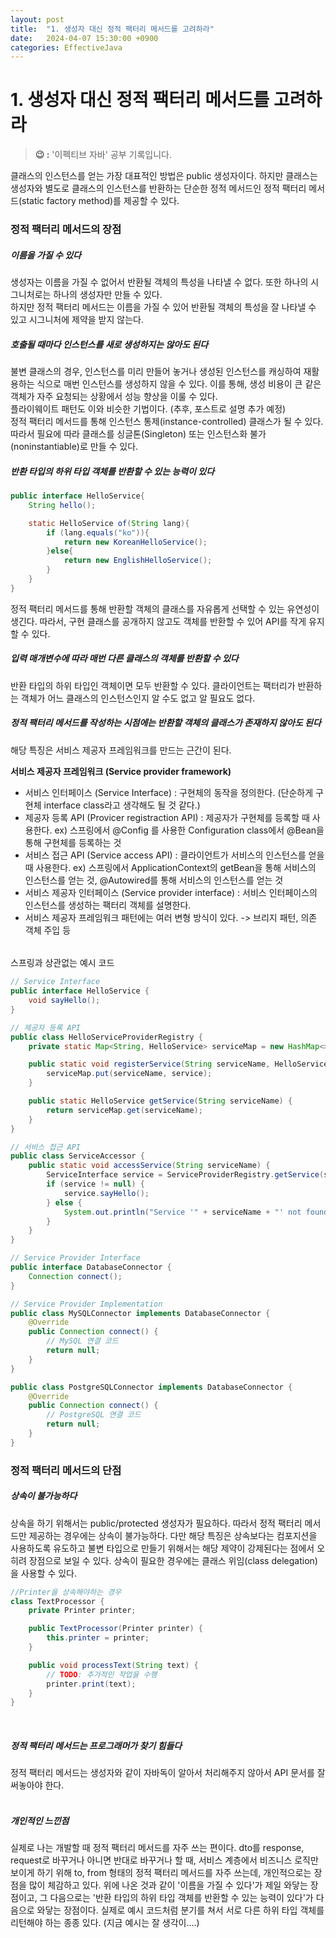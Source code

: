 ```yaml
---
layout: post
title:  "1. 생성자 대신 정적 팩터리 메서드를 고려하라"
date:   2024-04-07 15:30:00 +0900
categories: EffectiveJava
---
```


# 1. 생성자 대신 정적 팩터리 메서드를 고려하라

> **😉 :** '이펙티브 자바' 공부 기록입니다.

클래스의 인스턴스를 얻는 가장 대표적인 방법은 public 생성자이다. 하지만 클래스는 생성자와 별도로 클래스의 인스턴스를 반환하는 단순한 정적 메서드인 정적 팩터리 메서드(static factory method)를 제공할 수 있다.

<h3> 정적 팩터리 메서드의 장점 </h3>
<h5> 이름을 가질 수 있다 </h5>

생성자는 이름을 가질 수 없어서 반환될 객체의 특성을 나타낼 수 없다. 또한 하나의 시그니처로는 하나의 생성자만 만들 수 있다.  
하지만 정적 팩터리 메서드는 이름을 가질 수 있어 반환될 객체의 특성을 잘 나타낼 수 있고 시그니처에 제약을 받지 않는다.
<br>
<h5> 호출될 때마다 인스턴스를 새로 생성하지는 않아도 된다 </h5>

불변 클래스의 경우, 인스턴스를 미리 만들어 놓거나 생성된 인스턴스를 캐싱하여 재활용하는 식으로 매번 인스턴스를 생성하지 않을 수 있다. 이를 통해, 생성 비용이 큰 같은 객체가 자주 요청되는 상황에서 성능 향상을 이룰 수 있다.  
플라이웨이트 패턴도 이와 비슷한 기법이다. (추후, 포스트로 설명 추가 예정)<br>
정적 팩터리 메서드를 통해 인스턴스 통제(instance-controlled) 클래스가 될 수 있다.  
따라서 필요에 따라 클래스를 싱글톤(Singleton) 또는 인스턴스화 불가(noninstantiable)로 만들 수 있다.
<br>
<h5> 반환 타입의 하위 타입 객체를 반환할 수 있는 능력이 있다 </h5>

```java
public interface HelloService{
    String hello();

    static HelloService of(String lang){
        if (lang.equals("ko")){
            return new KoreanHelloService();
        }else{
            return new EnglishHelloService();
        }
    }
}
```

정적 팩터리 메서드를 통해 반환할 객체의 클래스를 자유롭게 선택할 수 있는 유연성이 생긴다. 따라서, 구현 클래스를 공개하지 않고도 객체를 반환할 수 있어 API를 작게 유지할 수 있다.
<br>
<h5> 입력 매개변수에 따라 매번 다른 클래스의 객체를 반환할 수 있다 </h5>
반환 타입의 하위 타입인 객체이면 모두 반환할 수 있다. 클라이언트는 팩터리가 반환하는 객체가 어느 클래스의 인스턴스인지 알 수도 없고 알 필요도 없다.
<br>
<h5> 정적 팩터리 메서드를 작성하는 시점에는 반환할 객체의 클래스가 존재하지 않아도 된다 </h5>

해당 특징은 서비스 제공자 프레임워크를 만드는 근간이 된다.
<br>

**서비스 제공자 프레임워크 (Service provider framework)**
- 서비스 인터페이스 (Service Interface)
: 구현체의 동작을 정의한다. (단순하게 구현체 interface class라고 생각해도 될 것 같다.)
- 제공자 등록 API (Provicer registraction API)
: 제공자가 구현체를 등록할 때 사용한다.
ex) 스프링에서 @Config 를 사용한 Configuration class에서 @Bean을 통해 구현체를 등록하는 것
- 서비스 접근 API (Service access API)
: 클라이언트가 서비스의 인스턴스를 얻을 때 사용한다.
ex) 스프링에서 ApplicationContext의 getBean을 통해 서비스의 인스턴스를 얻는 것, @Autowired를 통해 서비스의 인스턴스를 얻는 것
- 서비스 제공자 인터페이스 (Service provider interface)
: 서비스 인터페이스의 인스턴스를 생성하는 팩터리 객체를 설명한다.
- 서비스 제공자 프레임워크 패턴에는 여러 변형 방식이 있다.
-> 브리지 패턴, 의존 객체 주입 등
<h6></h6>
스프링과 상관없는 예시 코드<br>

```java
// Service Interface
public interface HelloService {
    void sayHello();
}

// 제공자 등록 API
public class HelloServiceProviderRegistry {
    private static Map<String, HelloService> serviceMap = new HashMap<>();

    public static void registerService(String serviceName, HelloService service) {
        serviceMap.put(serviceName, service);
    }

    public static HelloService getService(String serviceName) {
        return serviceMap.get(serviceName);
    }
}

// 서비스 접근 API
public class ServiceAccessor {
    public static void accessService(String serviceName) {
        ServiceInterface service = ServiceProviderRegistry.getService(serviceName);
        if (service != null) {
            service.sayHello();
        } else {
            System.out.println("Service '" + serviceName + "' not found.");
        }
    }
}

// Service Provider Interface
public interface DatabaseConnector {
    Connection connect();
}

// Service Provider Implementation
public class MySQLConnector implements DatabaseConnector {
    @Override
    public Connection connect() {
        // MySQL 연결 코드
        return null;
    }
}

public class PostgreSQLConnector implements DatabaseConnector {
    @Override
    public Connection connect() {
        // PostgreSQL 연결 코드
        return null;
    }
}
```

<h3> 정적 팩터리 메서드의 단점 </h3>
<h5> 상속이 불가능하다 </h5>
상속을 하기 위해서는 public/protected 생성자가 필요하다. 따라서 정적 팩터리 메서드만 제공하는 경우에는 상속이 불가능하다. 다만 해당 특징은 상속보다는 컴포지션을 사용하도록 유도하고 불변 타입으로 만들기 위해서는 해당 제약이 강제된다는 점에서 오히려 장점으로 보일 수 있다.  
상속이 필요한 경우에는 클래스 위임(class delegation)을 사용할 수 있다.

```java
//Printer을 상속해야하는 경우
class TextProcessor {
    private Printer printer;

    public TextProcessor(Printer printer) {
        this.printer = printer;
    }

    public void processText(String text) {
        // TODO: 추가적인 작업을 수행
        printer.print(text);
    }
}
```

<br>
<h5>정적 팩터리 메서드는 프로그래머가 찾기 힘들다</h5>
정적 팩터리 메서드는 생성자와 같이 자바독이 알아서 처리해주지 않아서 API 문서를 잘 써놓아야 한다.


<br>
<br>
<h5>개인적인 느낀점</h5>
실제로 나는 개발할 때 정적 팩터리 메서드를 자주 쓰는 편이다. dto를 response, request로 바꾸거나 아니면 반대로 바꾸거나 할 때, 서비스 계층에서 비즈니스 로직만 보이게 하기 위해 to, from 형태의 정적 팩터리 메서드를 자주 쓰는데, 개인적으로는 장점을 많이 체감하고 있다.
위에 나온 것과 같이 '이름을 가질 수 있다'가 제일 와닿는 장점이고, 그 다음으로는 '반환 타입의 하위 타입 객체를 반환할 수 있는 능력이 있다'가 다음으로 와닿는 장점이다. 실제로 예시 코드처럼 분기를 쳐서 서로 다른 하위 타입 객체를 리턴해야 하는 종종 있다. (지금 예시는 잘 생각이....)